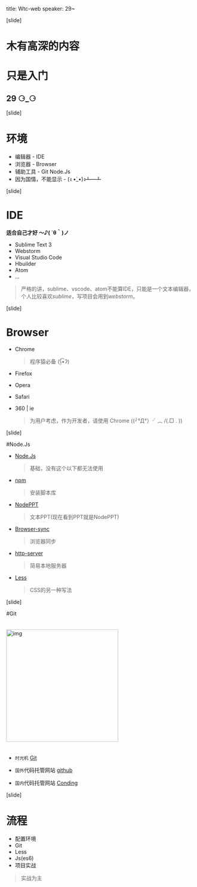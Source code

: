 ﻿
title: Wtc-web
speaker: 29~
<!-- theme: -->

[slide]

# 木有高深的内容

# **只是入门**

## 29 ⚆_⚆


[slide]

# 环境

- 编辑器 - IDE
- 浏览器 - Browser
- 辅助工具 - Git Node.Js
- 因为国情，不能显示 - (ง •̀_•́)ง┻━┻


[slide] 

# IDE

**适合自己才好 ～♪( ´θ｀)ノ**

- Sublime Text 3 
- Webstorm
- Visual Studio Code
- Hbuilder
- Atom
- ...

>	严格的讲，sublime、vscode、atom不能算IDE，只能是一个文本编辑器，个人比较喜欢*sublime*，写项目会用到*webstorm*。

[slide]

# Browser

- Chrome
	> 程序猿必备 (ʕ̫͡•ʔ)

- Firefox
- Opera
- Safari
- 360 | ie
	> 为用户考虑，作为开发者，请使用 Chrome ((╯°Д°）╯︵ /(.□ . \)) 


[slide]

#Node.Js

- [Node.Js](http://nodejs.org) 
	> 基础，没有这个以下都无法使用
- [npm](https://npm.taobao.org/) 
	> 安装脚本库
- [NodePPT](https://github.com/ksky521/nodeppt/) 
	> 文本PPT(现在看到PPT就是NodePPT)
- [Browser-sync](http://www.browsersync.cn/) 
	> 浏览器同步
- [http-server](https://github.com/indexzero/http-server) 
	> 简易本地服务器
- [Less](http://www.bootcss.com/p/lesscss/) 
	> CSS的另一种写法

[slide]

#Git

<img src="http://ots3ze24j.bkt.clouddn.com/sgj.png" alt="img" width="300" style="margin:20px auto">

- `时光机` [Git](http://www.liaoxuefeng.com/wiki/0013739516305929606dd18361248578c67b8067c8c017b000/)

- `国外`代码托管网站 [github](http://github.com)

- `国内`代码托管网站 [Conding](http://www.coding.net)

[slide]

# 流程

- 配置环境
- Git
- Less
- Js(es6)
- 项目实战

> 实战为主












